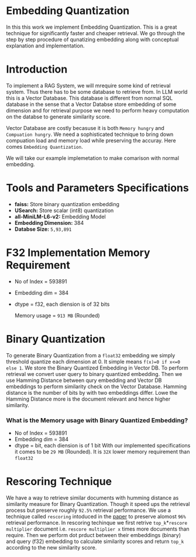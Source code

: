 # Embedding Quantization

In this this work we implement Embedding Quantization. This is a great technique for significantly faster and cheaper retrieval.
We go through the step by step procedure of qunatizing embedding along with conceptual explanation and implementation.

# Introduction

To implement a RAG System, we will mrequire some kind of retrieval system. Thus there has to be some database to retrieve from.
In LLM world this is a Vector Database. This database is different from normal SQL database in the sense that a Vector Databse store
embedding of some dimension and for retrieval purpose we need to perform heavy computation on the databse to generate similarity score.

Vector Database are costly becasuse it is both `Memory hungry` and `Compuation hungry`. We need a sophisticated technique to bring down
compuation load and memory load while preserving the accuray. Here comes `Embedding Quantization`.

We will take our example implemetation to make comarison with normal embedding.

# Tools and Parameters Specifications

- **faiss:** Store binary quantization embedding
- **USearch:** Store scalar (int8) quantization
- **all-MiniLM-L6-v2:** Embedding Model
- **Embedding Dimension:** 384
- **Databse Size:** `5,93,891`

# F32 Implementation Memory Requirement

- No of Index = 593891
- Embedding dim = 384
- dtype = f32, each diension is of 32 bits

  Memory usage = `913 MB` (Rounded)

# Binary Quantization

To generate Binary Quantization from a `float32` embedding we simply threshold quantize each dimension at 0. It simple means `f(x)=0 if x<=0
else 1`. We store the Binary Quantized Embedding in Vector DB. To perform retrieval we convert user query to binary quantized embedding. 
Then we use Hamming Distance between qury embedding and Vector DB embeddings to perform similarity check on the Vector Database. Hamming distance
is the number of bits by with two embeddings differ. Lowe the Hamming Distance more is the document relevant and hence higher similarity.

### What is the Memory usage with Binary Quantized Embedding?
- No of Index = 593891
- Embedding dim = 384
- dtype = bit, each diension is of 1 bit
With our implemented specifications it comes to be `29 MB` (Rounded). It is `32X` lower memory requirement than `float32`

# Rescoring Technique
We have a way to retrieve similar documents with humming distance as similarity measure for Binary Quantization. Though it speed ups the
retrieval process but preserve roughly `92.5%` retrieval performance.
We use a technique called `rescoring` intoduced in the [paper](https://arxiv.org/abs/2106.00882) to preserve alomost `96%` retrieval performance.
In rescoring techinque we first retrive `top_k`*`rescore multiplier` document i.e. `rescore multiplier x` times more documents than require.
Then we perform dot prduct between their embeddings (binary) and query (f32) embedding to calculate similarity scores and return `top_k` according to 
the new similarity score.

